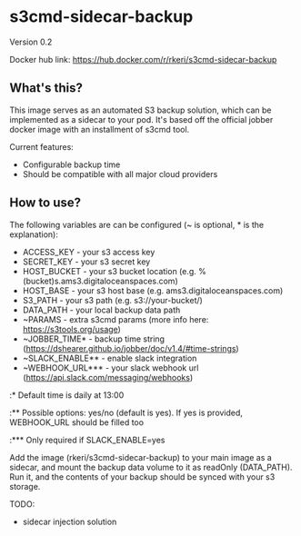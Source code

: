 # s3cmd-sidecar-backup
Version 0.2

Docker hub link: https://hub.docker.com/r/rkeri/s3cmd-sidecar-backup

## What's this?

This image serves as an automated S3 backup solution, which can be implemented
as a sidecar to your pod. It's based off the official jobber docker image with
an installment of s3cmd tool.

Current features:
- Configurable backup time
- Should be compatible with all major cloud providers

## How to use?
The following variables are can be configured (~ is optional, * is the explanation):
- ACCESS_KEY - your s3 access key
- SECRET_KEY - your s3 secret key
- HOST_BUCKET - your s3 bucket location (e.g. %(bucket)s.ams3.digitaloceanspaces.com)
- HOST_BASE - your s3 host base (e.g. ams3.digitaloceanspaces.com)
- S3_PATH - your s3 path (e.g. s3://your-bucket/)
- DATA_PATH - your local backup data path
- ~PARAMS - extra s3cmd params (more info here: https://s3tools.org/usage)
- ~JOBBER_TIME* - backup time string (https://dshearer.github.io/jobber/doc/v1.4/#time-strings)
- ~SLACK_ENABLE** - enable slack integration
- ~WEBHOOK_URL*** - your slack webhook url (https://api.slack.com/messaging/webhooks)

:* Default time is daily at 13:00

:** Possible options: yes/no (default is yes). If yes is provided, WEBHOOK_URL
should be filled too

:*** Only required if SLACK_ENABLE=yes

Add the image (rkeri/s3cmd-sidecar-backup) to your main image as a sidecar,
and mount the backup data volume to it as readOnly (DATA_PATH).
Run it, and the contents of your backup should be synced with your s3 storage.

TODO:
- sidecar injection solution
